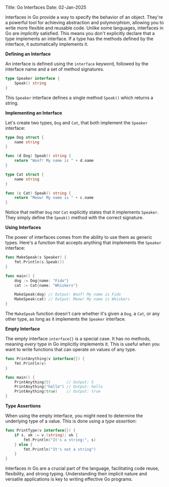 Title: Go Interfaces
Date: 02-Jan-2025

Interfaces in Go provide a way to specify the behavior of an object.  They're a powerful tool for achieving abstraction and polymorphism, allowing you to write more flexible and reusable code.  Unlike some languages, interfaces in Go are *implicitly* satisfied.  This means you don't explicitly declare that a type implements an interface.  If a type has the methods defined by the interface, it automatically implements it.

**Defining an Interface**

An interface is defined using the `interface` keyword, followed by the interface name and a set of method signatures.

```go
type Speaker interface {
    Speak() string
}
```

This `Speaker` interface defines a single method `Speak()` which returns a string.

**Implementing an Interface**

Let's create two types, `Dog` and `Cat`, that both implement the `Speaker` interface:

```go
type Dog struct {
    name string
}

func (d Dog) Speak() string {
    return "Woof! My name is " + d.name
}

type Cat struct {
    name string
}

func (c Cat) Speak() string {
    return "Meow! My name is " + c.name
}
```

Notice that neither `Dog` nor `Cat` explicitly states that it implements `Speaker`.  They simply define the `Speak()` method with the correct signature.

**Using Interfaces**

The power of interfaces comes from the ability to use them as generic types.  Here's a function that accepts anything that implements the `Speaker` interface:

```go
func MakeSpeak(s Speaker) {
    fmt.Println(s.Speak())
}

func main() {
    dog := Dog{name: "Fido"}
    cat := Cat{name: "Whiskers"}

    MakeSpeak(dog) // Output: Woof! My name is Fido
    MakeSpeak(cat) // Output: Meow! My name is Whiskers
}
```

The `MakeSpeak` function doesn't care whether it's given a `Dog`, a `Cat`, or any other type, as long as it implements the `Speaker` interface.

**Empty Interface**

The empty interface `interface{}` is a special case. It has no methods, meaning *every* type in Go implicitly implements it.  This is useful when you want to write functions that can operate on values of any type.

```go
func PrintAnything(v interface{}) {
    fmt.Println(v)
}

func main() {
    PrintAnything(5)       // Output: 5
    PrintAnything("hello") // Output: hello
    PrintAnything(true)    // Output: true
}

```

**Type Assertions**

When using the empty interface, you might need to determine the underlying type of a value.  This is done using a *type assertion*:

```go
func PrintType(v interface{}) {
    if s, ok := v.(string); ok {
        fmt.Println("It's a string:", s)
    } else {
        fmt.Println("It's not a string")
    }
}
```


Interfaces in Go are a crucial part of the language, facilitating code reuse, flexibility, and strong typing. Understanding their implicit nature and versatile applications is key to writing effective Go programs.
